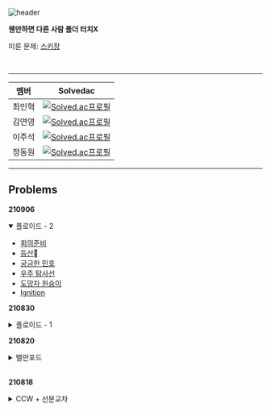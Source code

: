 ![header](https://capsule-render.vercel.app/api?type=waving&height=200&text=ALPS%20Algorithm%20Study&color=50bcdf&fontColor=FFFFFF&fontSize=35&fontAlignY=35&descAlign=66&descAlignY=48)

**웬만하면 다른 사람 폴더 터치X**

미룬 문제: [스키장](https://www.acmicpc.net/problem/22358)

<br>

---

| 멤버   | Solvedac                                                                                                       |
| ------ | -------------------------------------------------------------------------------------------------------------- |
| 최인혁 | [![Solved.ac프로필](http://mazassumnida.wtf/api/mini/generate_badge?boj=inhyuk05)](https://solved.ac/inhyuk05) |
| 김연영 | [![Solved.ac프로필](http://mazassumnida.wtf/api/mini/generate_badge?boj=brixno)](https://solved.ac/brixno)     |
| 이주석 | [![Solved.ac프로필](http://mazassumnida.wtf/api/mini/generate_badge?boj=1231js)](https://solved.ac/1231js)     |
| 정동원 | [![Solved.ac프로필](http://mazassumnida.wtf/api/mini/generate_badge?boj=tuna1210)](https://solved.ac/tuna1210) |

---

## Problems

**210906**

<details open>
    <summary>플로이드 - 2</summary>
    <div markdown="1">
        <ul>
            <li><a href=https://www.acmicpc.net/problem/2610>회의준비</a></li>
            <li><a href=https://www.acmicpc.net/problem/1486>등산</a></li>
            <li><a href=https://www.acmicpc.net/problem/1507>궁금한 민호</a></li>
            <li><a href=https://www.acmicpc.net/problem/17182>우주 탐사선</a></li>
            <li><a href=https://www.acmicpc.net/problem/1602>도망자 원숭이</a></li>
            <li><a href=https://www.acmicpc.net/problem/13143>Ignition</a></li>
        </ul>
    </div>
</details>

**210830**

<details>
    <summary>플로이드 - 1</summary>
    <div markdown="1">
        <ul>
            <li><a href=https://www.acmicpc.net/problem11404>플로이드</a></li>
            <li><a href=https://www.acmicpc.net/problem/1956>운동</a></li>
            <li><a href=https://www.acmicpc.net/problem/2458>키 순서</a></li>
            <li><a href=https://www.acmicpc.net/problem/10159>저울</a></li>
            <li><a href=https://www.acmicpc.net/problem/1613>역사</a></li>
        </ul>
    </div>
</details>

**210820**

<details>
    <summary>벨만포드</summary>
    <div markdown="1">
        <ul>
            <li><a href=https://www.acmicpc.net/problem/11657>타임머신</a></li>
            <li><a href=https://www.acmicpc.net/problem/1865>웜홀</a></li>
            <li><a href=https://www.acmicpc.net/problem/1219>오민식의 고민 - 주의</a></li>
            <li><a href=https://www.acmicpc.net/problem/1738>골목길 - 주의</a></li>
            <li><a href=https://www.acmicpc.net/problem/3860>할로윈 묘지</a></li>
            <li><a href=https://www.acmicpc.net/problem/13907>세금</a></li>
        </ul>
    </div>
</details>
<br>

**210818**

<details>
    <summary>CCW + 선분교차</summary>
    <div markdown="1">
        <ul>
            <li><a href=https://www.acmicpc.net/problem/17386>선분교차1</a></li>
            <li><a href=https://www.acmicpc.net/problem/17387>선분교차2</a></li>
            <li><a href=https://www.acmicpc.net/problem/12781>PIZZA ALVOLOC</a></li>
            <li><a href=https://www.acmicpc.net/problem/2162>선분그룹</a></li>
            <li><a href=https://www.acmicpc.net/problem/6439>교차</a></li>
            <li><a href=https://www.acmicpc.net/problem/10255>교차점</a></li>
        </ul>
    </div>
</details>
<br>
